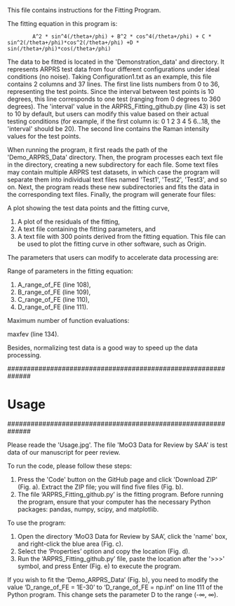 This file contains instructions for the Fitting Program.

The fitting equation in this program is: 
            
            A^2 * sin^4(/theta+/phi) + B^2 * cos^4(/theta+/phi) + C * sin^2(/theta+/phi)*cos^2(/theta+/phi) +D * sin(/theta+/phi)*cos(/theta+/phi)

The data to be fitted is located in the 'Demonstration_data' and directory. It represents ARPRS test data from four different configurations under ideal conditions (no noise). Taking Configuration1.txt as an example, this file contains 2 columns and 37 lines. The first line lists numbers from 0 to 36, representing the test points. Since the interval between test points is 10 degrees, this line corresponds to one test (ranging from 0 degrees to 360 degrees). The 'interval' value in the ARPRS_Fitting_github.py (line 43) is set to 10 by default, but users can modify this value based on their actual testing conditions (for example, if the first column is: 0 1 2 3 4 5 6...18, the 'interval' should be 20). The second line contains the Raman intensity values for the test points.

When running the program, it first reads the path of the 'Demo_ARPRS_Data' directory. Then, the program processes each text file in the directory, creating a new subdirectory for each file. Some text files may contain multiple ARPRS test datasets, in which case the program will separate them into individual text files named 'Test1', 'Test2', 'Test3', and so on. Next, the program reads these new subdirectories and fits the data in the corresponding text files. Finally, the program will generate four files:

A plot showing the test data points and the fitting curve,
1. A plot of the residuals of the fitting,
2. A text file containing the fitting parameters, and
3. A text file with 300 points derived from the fitting equation. This file can be used to plot the fitting curve in other software, such as Origin.

The parameters that users can modify to accelerate data processing are:

Range of parameters in the fitting equation:

1. A_range_of_FE (line 108),
2. B_range_of_FE (line 109),
3. C_range_of_FE (line 110),
4. D_range_of_FE (line 111).

Maximum number of function evaluations:

maxfev        (line 134).   

Besides, normalizing test data is a good way to speed up the data processing.


##############################################################
#                           Usage                            #
##############################################################

Please reade the 'Usage.jpg'. The file 'MoO3 Data for Review by SAA' is test data of our manuscript for peer review.

To run the code, please follow these steps:
1. Press the 'Code' button on the GitHub page and click 'Download ZIP' (Fig. a). Extract the ZIP file; you will find five files (Fig. b).
2. The file ‘ARPRS_Fitting_github.py’ is the fitting program. Before running the program, ensure that your computer has the necessary Python packages: pandas, numpy, scipy, and matplotlib.

To use the program:
1. Open the directory ‘MoO3 Data for Review by SAA’, click the 'name' box, and right-click the blue area (Fig. c).
2. Select the ‘Properties’ option and copy the location (Fig. d).
3. Run the ‘ARPRS_Fitting_github.py’ file, paste the location after the '>>>' symbol, and press Enter (Fig. e) to execute the program.

If you wish to fit the ‘Demo_ARPRS_Data’ (Fig. b), you need to modify the value ‘D_range_of_FE = 1E-30’ to ‘D_range_of_FE = np.inf’ on line 111 of the Python program. This change sets the parameter D to the range (-∞, ∞).






